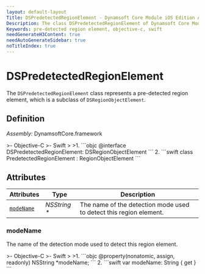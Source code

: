 ```yaml
---
layout: default-layout
Title: DSPredetectedRegionElement - Dynamsoft Core Module iOS Edition API Reference
Description: The class DSPredetectedRegionElement of Dynamsoft Core Module represents a pre-detected region element, which is a subclass of DSRegionObjectElement.
Keywords: pre-detected region element, objective-c, swift
needGenerateH3Content: true
needAutoGenerateSidebar: true
noTitleIndex: true
---
```


# DSPredetectedRegionElement

The `DSPredetectedRegionElement` class represents a pre-detected region element, which is a subclass of `DSRegionObjectElement`.

## Definition

*Assembly:* DynamsoftCore.framework

<div class="sample-code-prefix"></div>
>- Objective-C
>- Swift
>
>1. 
```objc
@interface DSPredetectedRegionElement: DSRegionObjectElement
```
2. 
```swift
class PredetectedRegionElement : RegionObjectElement
```

## Attributes

| Attributes | Type | Description |
| ---------- | ---- | ----------- |
| [`modeName`](#modename) | *NSString \** | The name of the detection mode used to detect this region element. |

### modeName

The name of the detection mode used to detect this region element.

<div class="sample-code-prefix"></div>
>- Objective-C
>- Swift
>
>1. 
```objc
@property(nonatomic, assign, readonly) NSString *modeName;
```
2. 
```swift
var modeName: String { get }
```
